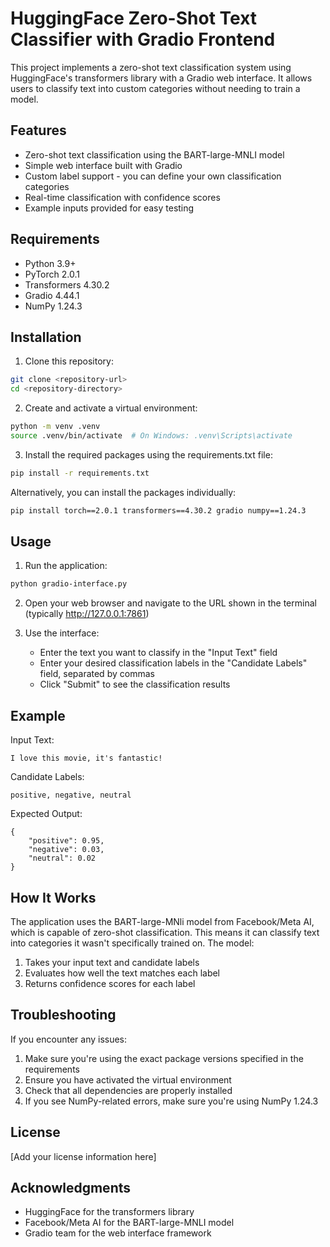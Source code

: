 # HuggingFace Zero-Shot Text Classifier with Gradio Frontend

This project implements a zero-shot text classification system using HuggingFace's transformers library with a Gradio web interface. It allows users to classify text into custom categories without needing to train a model.

## Features

- Zero-shot text classification using the BART-large-MNLI model
- Simple web interface built with Gradio
- Custom label support - you can define your own classification categories
- Real-time classification with confidence scores
- Example inputs provided for easy testing

## Requirements

- Python 3.9+
- PyTorch 2.0.1
- Transformers 4.30.2
- Gradio 4.44.1
- NumPy 1.24.3

## Installation

1. Clone this repository:
```bash
git clone <repository-url>
cd <repository-directory>
```

2. Create and activate a virtual environment:
```bash
python -m venv .venv
source .venv/bin/activate  # On Windows: .venv\Scripts\activate
```

3. Install the required packages using the requirements.txt file:
```bash
pip install -r requirements.txt
```

Alternatively, you can install the packages individually:
```bash
pip install torch==2.0.1 transformers==4.30.2 gradio numpy==1.24.3
```

## Usage

1. Run the application:
```bash
python gradio-interface.py
```

2. Open your web browser and navigate to the URL shown in the terminal (typically http://127.0.0.1:7861)

3. Use the interface:
   - Enter the text you want to classify in the "Input Text" field
   - Enter your desired classification labels in the "Candidate Labels" field, separated by commas
   - Click "Submit" to see the classification results

## Example

Input Text:
```
I love this movie, it's fantastic!
```

Candidate Labels:
```
positive, negative, neutral
```

Expected Output:
```
{
    "positive": 0.95,
    "negative": 0.03,
    "neutral": 0.02
}
```

## How It Works

The application uses the BART-large-MNli model from Facebook/Meta AI, which is capable of zero-shot classification. This means it can classify text into categories it wasn't specifically trained on. The model:

1. Takes your input text and candidate labels
2. Evaluates how well the text matches each label
3. Returns confidence scores for each label

## Troubleshooting

If you encounter any issues:

1. Make sure you're using the exact package versions specified in the requirements
2. Ensure you have activated the virtual environment
3. Check that all dependencies are properly installed
4. If you see NumPy-related errors, make sure you're using NumPy 1.24.3

## License

[Add your license information here]

## Acknowledgments

- HuggingFace for the transformers library
- Facebook/Meta AI for the BART-large-MNLI model
- Gradio team for the web interface framework 